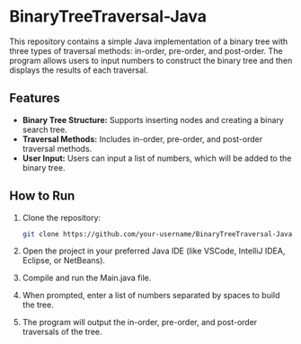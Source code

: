 # BinaryTreeTraversal-Java
This repository contains a simple Java implementation of a binary tree with three types of traversal methods: in-order, pre-order, and post-order. The program allows users to input numbers to construct the binary tree and then displays the results of each traversal.



## Features

- **Binary Tree Structure:** Supports inserting nodes and creating a binary search tree.
- **Traversal Methods:** Includes in-order, pre-order, and post-order traversal methods.
- **User Input:** Users can input a list of numbers, which will be added to the binary tree.

## How to Run

1. Clone the repository:
   ```bash
   git clone https://github.com/your-username/BinaryTreeTraversal-Java.git

2. Open the project in your preferred Java IDE (like VSCode, IntelliJ IDEA, Eclipse, or NetBeans).

3. Compile and run the Main.java file.

4. When prompted, enter a list of numbers separated by spaces to build the tree.

5. The program will output the in-order, pre-order, and post-order traversals of the tree.

